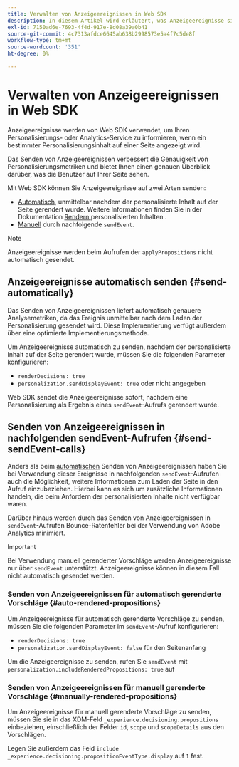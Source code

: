 ```yaml
---
title: Verwalten von Anzeigeereignissen in Web SDK
description: In diesem Artikel wird erläutert, was Anzeigeereignisse sind und wie Sie sie in Web SDK verwenden können.
exl-id: 7150ad6e-7693-4f4d-917e-8d08a39a0b41
source-git-commit: 4c7313afdce6645ab638b2998573e5a4f7c5de8f
workflow-type: tm+mt
source-wordcount: '351'
ht-degree: 0%

---
```


# Verwalten von Anzeigeereignissen in Web SDK

Anzeigeereignisse werden von Web SDK verwendet, um Ihren Personalisierungs- oder Analytics-Service zu informieren, wenn ein bestimmter Personalisierungsinhalt auf einer Seite angezeigt wird.

Das Senden von Anzeigeereignissen verbessert die Genauigkeit von Personalisierungsmetriken und bietet Ihnen einen genauen Überblick darüber, was die Benutzer auf Ihrer Seite sehen.

Mit Web SDK können Sie Anzeigeereignisse auf zwei Arten senden:

* [Automatisch](#send-automatically), unmittelbar nachdem der personalisierte Inhalt auf der Seite gerendert wurde. Weitere Informationen finden Sie in der Dokumentation [ Rendern ](rendering-personalization-content.md) personalisierten Inhalten .
* [Manuell](#send-sendEvent-calls) durch nachfolgende `sendEvent`.

>[!NOTE]
>
>Anzeigeereignisse werden beim Aufrufen der `applyPropositions` nicht automatisch gesendet.

## Anzeigeereignisse automatisch senden {#send-automatically}

Das Senden von Anzeigeereignissen liefert automatisch genauere Analysemetriken, da das Ereignis unmittelbar nach dem Laden der Personalisierung gesendet wird. Diese Implementierung verfügt außerdem über eine optimierte Implementierungsmethode.

Um Anzeigeereignisse automatisch zu senden, nachdem der personalisierte Inhalt auf der Seite gerendert wurde, müssen Sie die folgenden Parameter konfigurieren:

* `renderDecisions: true`
* `personalization.sendDisplayEvent: true` oder nicht angegeben

Web SDK sendet die Anzeigeereignisse sofort, nachdem eine Personalisierung als Ergebnis eines `sendEvent`-Aufrufs gerendert wurde.

## Senden von Anzeigeereignissen in nachfolgenden sendEvent-Aufrufen {#send-sendEvent-calls}

Anders als beim [automatischen](#send-automatically) Senden von Anzeigeereignissen haben Sie bei Verwendung dieser Ereignisse in nachfolgenden `sendEvent`-Aufrufen auch die Möglichkeit, weitere Informationen zum Laden der Seite in den Aufruf einzubeziehen. Hierbei kann es sich um zusätzliche Informationen handeln, die beim Anfordern der personalisierten Inhalte nicht verfügbar waren.

Darüber hinaus werden durch das Senden von Anzeigeereignissen in `sendEvent`-Aufrufen Bounce-Ratenfehler bei der Verwendung von Adobe Analytics minimiert.

>[!IMPORTANT]
>
>Bei Verwendung manuell gerenderter Vorschläge werden Anzeigeereignisse nur über `sendEvent` unterstützt. Anzeigeereignisse können in diesem Fall nicht automatisch gesendet werden.

### Senden von Anzeigeereignissen für automatisch gerenderte Vorschläge {#auto-rendered-propositions}

Um Anzeigeereignisse für automatisch gerenderte Vorschläge zu senden, müssen Sie die folgenden Parameter im `sendEvent`-Aufruf konfigurieren:

* `renderDecisions: true`
* `personalization.sendDisplayEvent: false` für den Seitenanfang

Um die Anzeigeereignisse zu senden, rufen Sie `sendEvent` mit `personalization.includeRenderedPropositions: true` auf

### Senden von Anzeigeereignissen für manuell gerenderte Vorschläge {#manually-rendered-propositions}

Um Anzeigeereignisse für manuell gerenderte Vorschläge zu senden, müssen Sie sie in das XDM-Feld `_experience.decisioning.propositions` einbeziehen, einschließlich der Felder `id`, `scope` und `scopeDetails` aus den Vorschlägen.

Legen Sie außerdem das Feld `include _experience.decisioning.propositionEventType.display` auf `1` fest.
